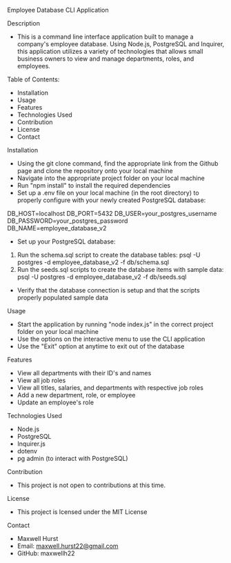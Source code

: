 Employee Database CLI Application

Description
- This is a command line interface application built to manage a company's employee database. Using Node.js, PostgreSQL and Inquirer, this application utilizes a variety of technologies that allows small business owners to view and manage departments, roles, and employees.

Table of Contents:
- Installation
- Usage
- Features
- Technologies Used
- Contribution
- License
- Contact

Installation
- Using the git clone command, find the appropriate link from the Github page and clone the repository onto your local machine
- Navigate into the appropriate project folder on your local machine
- Run "npm install" to install the required dependencies
- Set up a .env file on your local machine (in the root directory) to properly configure with your newly created PostgreSQL database:

DB_HOST=localhost
DB_PORT=5432
DB_USER=your_postgres_username
DB_PASSWORD=your_postgres_password
DB_NAME=employee_database_v2

- Set up your PostgreSQL database:
1. Run the schema.sql script to create the database tables: psql -U postgres -d employee_database_v2 -f db/schema.sql
2. Run the seeds.sql scripts to create the database items with sample data: psql -U postgres -d employee_database_v2 -f db/seeds.sql
- Verify that the database connection is setup and that the scripts properly populated sample data

Usage
- Start the application by running "node index.js" in the correct project folder on your local machine
- Use the options on the interactive menu to use the CLI application
- Use the "Exit" option at anytime to exit out of the database

Features
- View all departments with their ID's and names
- View all job roles
- View all titles, salaries, and departments with respective job roles
- Add a new department, role, or employee
- Update an employee's role

Technologies Used
- Node.js
- PostgreSQL
- Inquirer.js
- dotenv
- pg admin (to interact with PostgreSQL)

Contribution
- This project is not open to contributions at this time.

License
- This project is lcensed under the MIT License

Contact
- Maxwell Hurst
- Email: maxwell.hurst22@gmail.com
- GitHub: maxwellh22